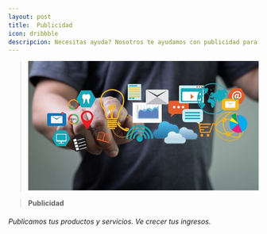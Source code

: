 ```yaml
---
layout: post
title:  Publicidad
icon: dribbble
descripcion: Necesitas ayuda? Nosotros te ayudamos con publicidad para tus servicios y promociones en la mejor pagina web del Rosarito Centro
---
```


>![Publicidad](\assets\img\slide\Publicidad.jpg)

>**Publicidad**
###### Publicamos tus productos y servicios. Ve crecer tus ingresos. 
